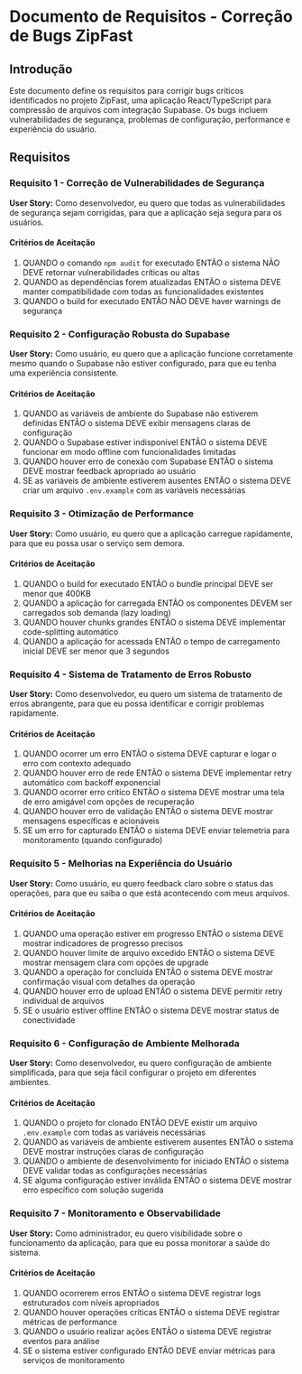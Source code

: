 # Documento de Requisitos - Correção de Bugs ZipFast

## Introdução

Este documento define os requisitos para corrigir bugs críticos identificados no projeto ZipFast, uma aplicação React/TypeScript para compressão de arquivos com integração Supabase. Os bugs incluem vulnerabilidades de segurança, problemas de configuração, performance e experiência do usuário.

## Requisitos

### Requisito 1 - Correção de Vulnerabilidades de Segurança

**User Story:** Como desenvolvedor, eu quero que todas as vulnerabilidades de segurança sejam corrigidas, para que a aplicação seja segura para os usuários.

#### Critérios de Aceitação

1. QUANDO o comando `npm audit` for executado ENTÃO o sistema NÃO DEVE retornar vulnerabilidades críticas ou altas
2. QUANDO as dependências forem atualizadas ENTÃO o sistema DEVE manter compatibilidade com todas as funcionalidades existentes
3. QUANDO o build for executado ENTÃO NÃO DEVE haver warnings de segurança

### Requisito 2 - Configuração Robusta do Supabase

**User Story:** Como usuário, eu quero que a aplicação funcione corretamente mesmo quando o Supabase não estiver configurado, para que eu tenha uma experiência consistente.

#### Critérios de Aceitação

1. QUANDO as variáveis de ambiente do Supabase não estiverem definidas ENTÃO o sistema DEVE exibir mensagens claras de configuração
2. QUANDO o Supabase estiver indisponível ENTÃO o sistema DEVE funcionar em modo offline com funcionalidades limitadas
3. QUANDO houver erro de conexão com Supabase ENTÃO o sistema DEVE mostrar feedback apropriado ao usuário
4. SE as variáveis de ambiente estiverem ausentes ENTÃO o sistema DEVE criar um arquivo `.env.example` com as variáveis necessárias

### Requisito 3 - Otimização de Performance

**User Story:** Como usuário, eu quero que a aplicação carregue rapidamente, para que eu possa usar o serviço sem demora.

#### Critérios de Aceitação

1. QUANDO o build for executado ENTÃO o bundle principal DEVE ser menor que 400KB
2. QUANDO a aplicação for carregada ENTÃO os componentes DEVEM ser carregados sob demanda (lazy loading)
3. QUANDO houver chunks grandes ENTÃO o sistema DEVE implementar code-splitting automático
4. QUANDO a aplicação for acessada ENTÃO o tempo de carregamento inicial DEVE ser menor que 3 segundos

### Requisito 4 - Sistema de Tratamento de Erros Robusto

**User Story:** Como desenvolvedor, eu quero um sistema de tratamento de erros abrangente, para que eu possa identificar e corrigir problemas rapidamente.

#### Critérios de Aceitação

1. QUANDO ocorrer um erro ENTÃO o sistema DEVE capturar e logar o erro com contexto adequado
2. QUANDO houver erro de rede ENTÃO o sistema DEVE implementar retry automático com backoff exponencial
3. QUANDO ocorrer erro crítico ENTÃO o sistema DEVE mostrar uma tela de erro amigável com opções de recuperação
4. QUANDO houver erro de validação ENTÃO o sistema DEVE mostrar mensagens específicas e acionáveis
5. SE um erro for capturado ENTÃO o sistema DEVE enviar telemetria para monitoramento (quando configurado)

### Requisito 5 - Melhorias na Experiência do Usuário

**User Story:** Como usuário, eu quero feedback claro sobre o status das operações, para que eu saiba o que está acontecendo com meus arquivos.

#### Critérios de Aceitação

1. QUANDO uma operação estiver em progresso ENTÃO o sistema DEVE mostrar indicadores de progresso precisos
2. QUANDO houver limite de arquivo excedido ENTÃO o sistema DEVE mostrar mensagem clara com opções de upgrade
3. QUANDO a operação for concluída ENTÃO o sistema DEVE mostrar confirmação visual com detalhes da operação
4. QUANDO houver erro de upload ENTÃO o sistema DEVE permitir retry individual de arquivos
5. SE o usuário estiver offline ENTÃO o sistema DEVE mostrar status de conectividade

### Requisito 6 - Configuração de Ambiente Melhorada

**User Story:** Como desenvolvedor, eu quero configuração de ambiente simplificada, para que seja fácil configurar o projeto em diferentes ambientes.

#### Critérios de Aceitação

1. QUANDO o projeto for clonado ENTÃO DEVE existir um arquivo `.env.example` com todas as variáveis necessárias
2. QUANDO as variáveis de ambiente estiverem ausentes ENTÃO o sistema DEVE mostrar instruções claras de configuração
3. QUANDO o ambiente de desenvolvimento for iniciado ENTÃO o sistema DEVE validar todas as configurações necessárias
4. SE alguma configuração estiver inválida ENTÃO o sistema DEVE mostrar erro específico com solução sugerida

### Requisito 7 - Monitoramento e Observabilidade

**User Story:** Como administrador, eu quero visibilidade sobre o funcionamento da aplicação, para que eu possa monitorar a saúde do sistema.

#### Critérios de Aceitação

1. QUANDO ocorrerem erros ENTÃO o sistema DEVE registrar logs estruturados com níveis apropriados
2. QUANDO houver operações críticas ENTÃO o sistema DEVE registrar métricas de performance
3. QUANDO o usuário realizar ações ENTÃO o sistema DEVE registrar eventos para análise
4. SE o sistema estiver configurado ENTÃO DEVE enviar métricas para serviços de monitoramento